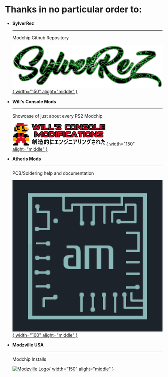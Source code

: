 # Thanks in no particular order to:


<div class="grid cards" markdown>

-   __SylverRez__

    ---

    Modchip Github Repository

    [![SylverRezLogo](thanks/SylverReZ_new_logo.png){ width="150" alight="middle" }](https://github.com/m4x10187/ps2-modchip-files)


-   __Will's Console Mods__

    ---

    Showcase of just about every PS2 Modchip

    [![Will's Console Mods and pictures/info of many many modchips](thanks/willsconsolemods.png){ width="150" alight="middle" }]((https://www.willsconsolemodifications.co.uk/ps2-wiki/chips.php))


-   __Atheris Mods__

    ---

    PCB/Soldering help and documentation

    [![Atheris Logo](thanks/atherismods.bmp){ width="100" alight="middle" }](https://linktr.ee/atherismods)


-   __Modzville USA__

    ---

    Modchip Installs

    [![Modzville Logo](thanks/mvusalogo.avif){ width="150" alight="middle" }](https://modzvilleusa.com/)


</div>
